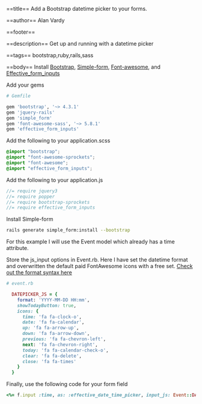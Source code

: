 ==title==
Add a Bootstrap datetime picker to your forms.

==author==
Alan Vardy

==footer==


==description==
Get up and running with a datetime picker

==tags==
bootstrap,ruby,rails,sass

==body==
Install [Bootstrap](https://github.com/twbs/bootstrap-rubygem), [Simple-form](https://github.com/plataformatec/simple_form), [Font-awesome](https://github.com/FortAwesome/font-awesome-sass), and [Effective\_form\_inputs](https://github.com/code-and-effect/effective_form_inputs)

Add your gems

```ruby
# Gemfile

gem 'bootstrap', '~> 4.3.1'
gem 'jquery-rails'
gem 'simple_form'
gem 'font-awesome-sass', '~> 5.8.1'
gem 'effective_form_inputs'
```

Add the following to your application.scss

```css
@import "bootstrap";
@import "font-awesome-sprockets";
@import "font-awesome";
@import "effective_form_inputs";
```

Add the following to your application.js

```js
//= require jquery3
//= require popper
//= require bootstrap-sprockets
//= require effective_form_inputs
```

Install Simple-form

```bash
rails generate simple_form:install --bootstrap
```

For this example I will use the Event model which already has a time attribute.

Store the js_input options in Event.rb. Here I have set the datetime format and overwritten the default paid FontAwesome icons with a free set. [Check out the format syntax here](https://momentjs.com/docs/#/displaying/)

```ruby
# event.rb

  DATEPICKER_JS = {
    format: 'YYYY-MM-DD HH:mm',
    showTodayButton: true,
    icons: {
      time: 'fa fa-clock-o',
      date: 'fa fa-calendar',
      up: 'fa fa-arrow-up',
      down: 'fa fa-arrow-down',
      previous: 'fa fa-chevron-left',
      next: 'fa fa-chevron-right',
      today: 'fa fa-calendar-check-o',
      clear: 'fa fa-delete',
      close: 'fa fa-times'
    }
  }
```

Finally, use the following code for your form field

```ruby
<%= f.input :time, as: :effective_date_time_picker, input_js: Event::DATEPICKER_JS %>
```
